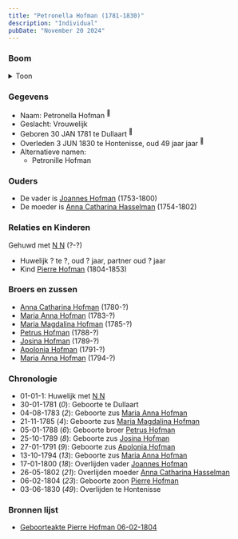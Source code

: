 ```yaml
---
title: "Petronella Hofman (1781-1830)"
description: "Individual"
pubDate: "November 20 2024"
---
```


### Boom
<details><summary>Toon</summary>

![test](https://www.plantuml.com/plantuml/svg/ZPHVRzem5CNV_IckseSz8IMOGeSG53go3ccisZzfJyX9Ri6BOqUs4K8LttqtO0fZrT8tw_hOztVFSNBdlB1-NIhc2gahOKK9gSYAfJLhdTyRPInuAxIZBTIUhMIEa4cRAJoiiQpy5aeiKxJkK78UBHg_hP2TtPefuHmyCm2O69kZ_RwIMQ7HkS6W558FXy3PZh5tyBXlvTZXnDNC24qoU31FfT1N81nyYgAe4m5SJtboaqperkSdYIhVmQ2VYdIxI8tt2lj3Y7it7BuQL8Z-JEIAjL8BeVD5PerpgQ46UpNCndE8RwE8sccFMZg7H1LGnbeBk1T-9QoarGCLKVq55HDKCfdoAVy_L0U-ULDLj2r_5yrWxIvy7l-gmTglWWtw6ynpgPUrzY3jzTxliHB2YhjmhUHovRUebDaGseu53rkje621_rG89wbGR_687RizehS4ffIu38L7y99cim-atjlTkutX0yqjw2asUy5XzgFEY5zaTAIRm_o5fzj-ooCPmQYvRIrwrU_HoURuNvkFbacq5Y_jQiTlmUj2CftKsNVE1sv-p1pcNtxIEVe2FbeXrfkGEZ-b7hFWqgaG1ca5GCRkKEVqW_W3)
</details>

### Gegevens
- Naam: Petronella Hofman <sup><a href="../s00056/" style="text-decoration:none" title="Doopinschrijving Petronella Hofman 31-01-1781">:link:</a></sup>
- Geslacht: Vrouwelijk
- Geboren 30 JAN 1781 te Dullaart <sup><a href="../s00056/" style="text-decoration:none" title="Doopinschrijving Petronella Hofman 31-01-1781">:link:</a></sup>
- Overleden 3 JUN 1830 te Hontenisse, oud 49 jaar jaar <sup><a href="../s00059/" style="text-decoration:none" title="Overlijden Petronella Hofman 3-6-1830">:link:</a></sup>
- Alternatieve namen:
  - Petronille Hofman 

### Ouders
- De vader is [Joannes Hofman](../i00040/) (1753-1800)
- De moeder is [Anna Catharina Hasselman](../i00041/) (1754-1802)

### Relaties en Kinderen

Gehuwd met [N N](../i00062/) (?-?) 
- Huwelijk ? te ?, oud ? jaar, partner oud ? jaar 
- Kind [Pierre Hofman](../i00021/) (1804-1853)

### Broers en zussen
- [Anna Catharina Hofman](../i00042/) (1780-?)
- [Maria Anna Hofman](../i00043/) (1783-?)
- [Maria Magdalina Hofman](../i00044/) (1785-?)
- [Petrus Hofman](../i00045/) (1788-?)
- [Josina Hofman](../i00046/) (1789-?)
- [Apolonia Hofman](../i00047/) (1791-?)
- [Maria Anna Hofman](../i00048/) (1794-?)

### Chronologie
- 01-01-1: Huwelijk met [N N](../i00062/)
- 30-01-1781 (<i>0</i>): Geboorte te Dullaart
- 04-08-1783 (<i>2</i>): Geboorte zus [Maria Anna Hofman](../i00043/)
- 21-11-1785 (<i>4</i>): Geboorte zus [Maria Magdalina Hofman](../i00044/)
- 05-01-1788 (<i>6</i>): Geboorte broer [Petrus Hofman](../i00045/)
- 25-10-1789 (<i>8</i>): Geboorte zus [Josina Hofman](../i00046/)
- 27-01-1791 (<i>9</i>): Geboorte zus [Apolonia Hofman](../i00047/)
- 13-10-1794 (<i>13</i>): Geboorte zus [Maria Anna Hofman](../i00048/)
- 17-01-1800 (<i>18</i>): Overlijden vader [Joannes Hofman](../i00040/)
- 26-05-1802 (<i>21</i>): Overlijden moeder [Anna Catharina Hasselman](../i00041/)
- 06-02-1804 (<i>23</i>): Geboorte zoon [Pierre Hofman](../i00021/)
- 03-06-1830 (<i>49</i>): Overlijden te Hontenisse

### Bronnen lijst
- [Geboorteakte Pierre Hofman 06-02-1804](../s00038/)